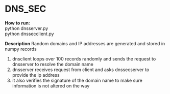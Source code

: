 # DNS_SEC

**How to run:**<br/>
python dnsserver.py<br/>
python dnssecclient.py

**Description**
Random domains and IP addresses are generated and stored in numpy records
1. dnsclient loops over 100 records randomly and sends the request to dnsserver to resolve the domain name
2. dnsserver receives request from client and asks dnssecserver to provide the ip address
3. it also verifies the signature of the domain name to make sure information is not altered on the way


